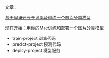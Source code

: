 
文章：

[基于阿里云云开发平台训练一个图片分类模型](https://www.yuque.com/docs/share/dde68e92-6bab-488d-a669-668fbb91f93d)

[现在开始：用你的Mac训练和部署一个图片分类模型](https://juejin.im/post/5f15382df265da22df3ce5c6)



- train-project
训练代码
- predict-project
预测代码
- deploy-project
模型服务






